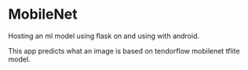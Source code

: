 # MobileNet
Hosting an ml model using flask on and using with android. 


This app predicts what an image is based on tendorflow mobilenet tflite model.
